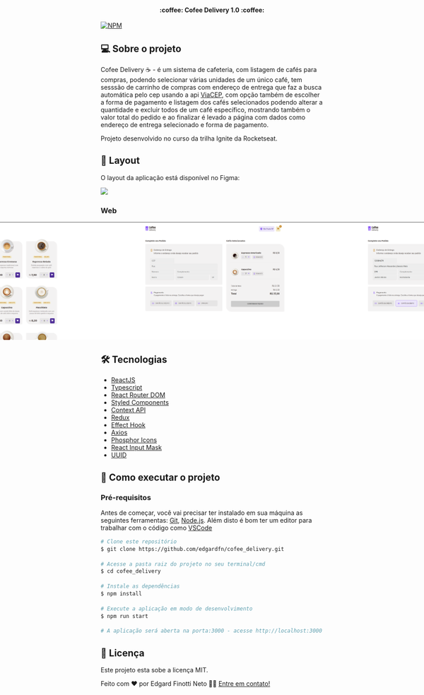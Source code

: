 <h4 align="center"> 
	:coffee: Cofee Delivery 1.0 :coffee:
</h4>

[![NPM](https://img.shields.io/npm/l/react)](https://github.com/edgardfn/cofee_delivery/blob/main/LICENSE) 

## 💻 Sobre o projeto

Cofee Delivery :coffee: - é um sistema de cafeteria, com listagem de cafés para compras, podendo selecionar várias unidades de um único café, tem sesssão de carrinho de compras com endereço de entrega que faz a busca automática pelo cep usando a api [ViaCEP], com opção também de escolher a forma de pagamento e listagem dos cafés selecionados podendo alterar a quantidade e excluir todos de um café específico, mostrando também o valor total do pedido e ao finalizar é levado a página com dados como endereço de entrega selecionado e forma de pagamento.

Projeto desenvolvido no curso da trilha Ignite da Rocketseat.

## 🎨 Layout

O layout da aplicação está disponível no Figma:

<a href="https://www.figma.com/file/5yT9ZzZmRQRS4yivGGB3pl/Coffee-Delivery/duplicate">
  <img src="https://img.shields.io/badge/Acessar%20Layout%20-Figma-%2304D361">
</a>

### Web

<p align="center" style="display: flex; align-items: flex-start; justify-content: center;">
  <img  title="HomeImage" src="./src/assets/print01.png" width="800px">

  <img  title="ListCoffeePrint" src="./src/assets/print02.png" width="800px">
  
  <img  title="CartPrint" src="./src/assets/print03.png" width="800px">
  
  <img  title="CartPrint02" src="./src/assets/print04.png" width="800px">
  
  <img  title="SucessPrint" src="./src/assets/print05.png" width="800px">
</p>

## 🛠 Tecnologias

- [ReactJS]
- [Typescript]
- [React Router DOM]
- [Styled Components]
- [Context API]
- [Redux]
- [Effect Hook]
- [Axios]
- [Phosphor Icons]
- [React Input Mask]
- [UUID]

## 🚀 Como executar o projeto

### Pré-requisitos

Antes de começar, você vai precisar ter instalado em sua máquina as seguintes ferramentas:
[Git](https://git-scm.com), [Node.js][nodejs]. 
Além disto é bom ter um editor para trabalhar com o código como [VSCode][vscode]

```bash
# Clone este repositório
$ git clone https://github.com/edgardfn/cofee_delivery.git

# Acesse a pasta raiz do projeto no seu terminal/cmd
$ cd cofee_delivery

# Instale as dependências
$ npm install

# Execute a aplicação em modo de desenvolvimento
$ npm run start

# A aplicação será aberta na porta:3000 - acesse http://localhost:3000
```

## 📝 Licença

Este projeto esta sobe a licença MIT.

Feito com ❤️ por Edgard Finotti Neto 👋🏽 [Entre em contato!](https://www.linkedin.com/in/edgard-finotti-neto-a258b21a2/)

[nodejs]: https://nodejs.org/
[Typescript]: https://www.typescriptlang.org/
[expo]: https://expo.io/
[ReactJS]: https://reactjs.org
[rn]: https://facebook.github.io/react-native/
[yarn]: https://yarnpkg.com/
[vscode]: https://code.visualstudio.com/
[vceditconfig]: https://marketplace.visualstudio.com/items?itemName=EditorConfig.EditorConfig
[license]: https://opensource.org/licenses/MIT
[vceslint]: https://marketplace.visualstudio.com/items?itemName=dbaeumer.vscode-eslint
[prettier]: https://marketplace.visualstudio.com/items?itemName=esbenp.prettier-vscode
[Rocketseat]: https://rocketseat.com.br
[Styled Components]: https://styled-components.com/
[React Router DOM]:https://github.com/remix-run/react-router
[React Hook Form]:https://github.com/react-hook-form/react-hook-form
[Validação de Formulários com Biblioteca Zod]:https://github.com/colinhacks/zod
[ViaCEP]:https://viacep.com.br/
[Axios]: https://github.com/axios/axios
[Phosphor Icons]: https://github.com/phosphor-icons/react
[React Input Mask]: https://github.com/sanniassin/react-input-mask
[UUID]: https://github.com/uuidjs/uuid
[Context API]: https://reactjs.org/docs/context.html
[Redux]: https://react-redux.js.org/
[Effect Hook]: https://reactjs.org/docs/hooks-effect.html
